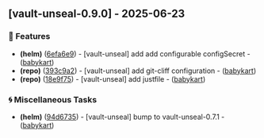 
## [vault-unseal-0.9.0] - 2025-06-23

### 🚀 Features

- **(helm)** ([6efa6e9](https://git.e0e.io/babykart/vault-unseal/commit/6efa6e91d2fd77dffc3806f0e547cfe524423751)) - [vault-unseal] add add configurable configSecret - ([babykart](https://github.com/babykart))
- **(repo)** ([393c9a2](https://git.e0e.io/babykart/vault-unseal/commit/393c9a2d73ef203f9389c324f33b814e006e4ea8)) - [vault-unseal] add git-cliff configuration - ([babykart](https://github.com/babykart))
- **(repo)** ([18e9f75](https://git.e0e.io/babykart/vault-unseal/commit/18e9f75fae1f02ef06268dfecb2869bc8b8a4313)) - [vault-unseal] add justfile - ([babykart](https://github.com/babykart))

### 🌀 Miscellaneous Tasks

- **(helm)** ([94d6735](https://git.e0e.io/babykart/vault-unseal/commit/94d673544aa3d801175b57f2f984a8aaf073dcaf)) - [vault-unseal] bump to vault-unseal-0.7.1 - ([babykart](https://github.com/babykart))

<!-- generated by git-cliff -->

